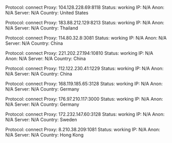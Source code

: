 Protocol: connect
Proxy: 104.128.228.69:8118
Status: working
IP: N/A
Anon: N/A
Server: N/A
Country: United States

Protocol: connect
Proxy: 183.88.212.129:8213
Status: working
IP: N/A
Anon: N/A
Server: N/A
Country: Thailand

Protocol: connect
Proxy: 114.80.32.8:3081
Status: working
IP: N/A
Anon: N/A
Server: N/A
Country: China

Protocol: connect
Proxy: 221.202.27.194:10810
Status: working
IP: N/A
Anon: N/A
Server: N/A
Country: China

Protocol: connect
Proxy: 112.122.230.41:1229
Status: working
IP: N/A
Anon: N/A
Server: N/A
Country: China

Protocol: connect
Proxy: 168.119.185.65:3128
Status: working
IP: N/A
Anon: N/A
Server: N/A
Country: Germany

Protocol: connect
Proxy: 176.97.210.117:3000
Status: working
IP: N/A
Anon: N/A
Server: N/A
Country: Germany

Protocol: connect
Proxy: 172.232.147.60:3128
Status: working
IP: N/A
Anon: N/A
Server: N/A
Country: Sweden

Protocol: connect
Proxy: 8.210.38.209:1081
Status: working
IP: N/A
Anon: N/A
Server: N/A
Country: Hong Kong

